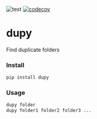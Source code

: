 ![test](https://github.com/davips/dupy/workflows/test/badge.svg)
[![codecov](https://codecov.io/gh/davips/dupy/branch/main/graph/badge.svg)](https://codecov.io/gh/davips/dupy)

# dupy
Find duplicate folders

### Install
```bash
pip install dupy
```

### Usage
```bash
dupy folder
dupy folder1 folder2 folder3 ...
```
